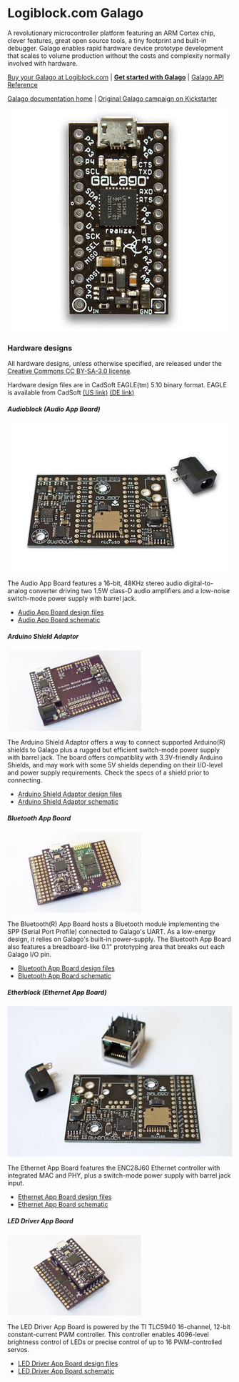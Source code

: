 # Logiblock.com Galago
A revolutionary microcontroller platform featuring an ARM Cortex chip, clever features, great open source tools, a tiny footprint and built-in debugger.  Galago enables rapid hardware device prototype development that scales to volume production without the costs and complexity normally involved with hardware.

[Buy your Galago at Logiblock.com](http://Logiblock.com) | [**Get started with Galago**](https://github.com/OutbreakInc/Galago/wiki/Getting-started-guide) | [Galago API Reference](https://github.com/OutbreakInc/Galago/wiki/GalagoAPI-Reference)

[Galago documentation home](https://github.com/OutbreakInc/Galago/wiki/) | [Original Galago campaign on Kickstarter](http://www.kickstarter.com/projects/kuy/galago-make-things-better)

[![Photo of Galago](https://github.com/OutbreakInc/Galago/blob/master/Hardware/Galago/photos/Galago-0BAB0410-small.jpg?raw=true)](https://github.com/OutbreakInc/Galago/blob/master/Hardware/Galago/photos/Galago-0BAB0410.jpg?raw=true)

### Hardware designs
All hardware designs, unless otherwise specified, are released under the [Creative Commons CC BY-SA-3.0 license](http://creativecommons.org/licenses/by-sa/3.0 "Creative Commons Attribution-ShareAlike 3.0 Unported (CC BY-SA 3.0)").

Hardware design files are in CadSoft EAGLE(tm) 5.10 binary format.  EAGLE is available from CadSoft [(US link)](http://cadsoftusa.com) [(DE link)](http://cadsoft.de)

##### Audioblock (Audio App Board)
[![Photo of Audioblock App Board](https://github.com/OutbreakInc/Galago/blob/master/Hardware/AppBoards/AudioAppBoard/photos/AudioAppBoard-0BAC0606-small.jpg?raw=true)](https://github.com/OutbreakInc/Galago/blob/master/Hardware/AppBoards/AudioAppBoard/photos/AudioAppBoard-0BAC0606.jpg?raw=true)

The Audio App Board features a 16-bit, 48KHz stereo audio digital-to-analog converter driving two 1.5W class-D audio amplifiers and a low-noise switch-mode power supply with barrel jack.
+ [Audio App Board design files](https://github.com/OutbreakInc/Galago/tree/master/Hardware/AppBoards/AudioAppBoard/boards)
+ [Audio App Board schematic](https://github.com/OutbreakInc/Galago/blob/master/Hardware/AppBoards/AudioAppBoard/boards/AudioAppBoard-0BAC0603-schematics.pdf?raw=true)

##### Arduino Shield Adaptor
![Photo of Arduino Shield Adaptor prototype](https://github.com/OutbreakInc/Galago/blob/master/Hardware/AppBoards/ArduinoShieldAdaptor/photos/ArduinoShieldAdaptor-0BAC0801-2-small.jpg?raw=true)

The Arduino Shield Adaptor offers a way to connect supported Arduino(R) shields to Galago plus a rugged but efficient switch-mode power supply with barrel jack. The board offers compatiblity with 3.3V-friendly Arduino Shields, and may work with some 5V shields depending on their I/O-level and power supply requirements.  Check the specs of a shield prior to connecting.
+ [Arduino Shield Adaptor design files](https://github.com/OutbreakInc/Galago/tree/master/Hardware/AppBoards/ArduinoShieldAdaptor/boards)
+ [Arduino Shield Adaptor schematic](https://github.com/OutbreakInc/Galago/blob/master/Hardware/AppBoards/ArduinoShieldAdaptor/boards/ArduinoShieldAdaptor-0BAC0801-schematics.pdf?raw=true)

##### Bluetooth App Board
![Photo of Bluetooth App Board prototype](https://github.com/OutbreakInc/Galago/blob/master/Hardware/AppBoards/BluetoothAppBoard/photos/BluetoothBoard-0BAC0701-2-small.jpg?raw=true)

The Bluetooth(R) App Board hosts a Bluetooth module implementing the SPP (Serial Port Profile) connected to Galago's UART.  As a low-energy design, it relies on Galago's built-in power-supply. The Bluetooth App Board also features a breadboard-like 0.1" prototyping area that breaks out each Galago I/O pin.
+ [Bluetooth App Board design files](https://github.com/OutbreakInc/Galago/tree/master/Hardware/AppBoards/BluetoothAppBoard/boards)
+ [Bluetooth App Board schematic](https://github.com/OutbreakInc/Galago/blob/master/Hardware/AppBoards/BluetoothAppBoard/boards/BluetoothBoard-0BAC0702-schematics.pdf?raw=true)

##### Etherblock (Ethernet App Board)
[![Photo of Ethernet App Board](https://github.com/OutbreakInc/Galago/blob/master/Hardware/AppBoards/EthernetAppBoard/photos/EthernetAppBoard-0BAC0404-small.jpg?raw=true)](https://github.com/OutbreakInc/Galago/blob/master/Hardware/AppBoards/EthernetAppBoard/photos/EthernetAppBoard-0BAC0404.jpg?raw=true)

The Ethernet App Board features the ENC28J60 Ethernet controller with integrated MAC and PHY, plus a switch-mode power supply with barrel jack input.
+ [Ethernet App Board design files](https://github.com/OutbreakInc/Galago/tree/master/Hardware/AppBoards/EthernetAppBoard/boards)
+ [Ethernet App Board schematic](https://github.com/OutbreakInc/Galago/blob/master/Hardware/AppBoards/EthernetAppBoard/boards/EthernetAppBoard-0BAC0403-schematics.pdf?raw=true)

##### LED Driver App Board
![Photo of LED Driver App Board prototype](https://github.com/OutbreakInc/Galago/blob/master/Hardware/AppBoards/LEDAppBoard/photos/LEDAppBoard-0BAC0303-2-small.jpg?raw=true)

The LED Driver App Board is powered by the TI TLC5940 16-channel, 12-bit constant-current PWM controller.  This controller enables 4096-level brightness control of LEDs or precise control of up to 16 PWM-controlled servos.
+ [LED Driver App Board design files](https://github.com/OutbreakInc/Galago/tree/master/Hardware/AppBoards/LEDAppBoard/boards)
+ [LED Driver App Board schematic](https://github.com/OutbreakInc/Galago/blob/master/Hardware/AppBoards/LEDAppBoard/boards/LEDAppBoard-0BAC0304-schematics.pdf?raw=true)
